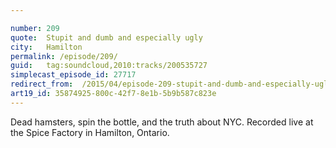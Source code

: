 ```yaml
---

number: 209
quote:  Stupit and dumb and especially ugly
city:   Hamilton
permalink: /episode/209/
guid:   tag:soundcloud,2010:tracks/200535727
simplecast_episode_id: 27717
redirect_from:  /2015/04/episode-209-stupit-and-dumb-and-especially-ugly-hamilton/
art19_id: 35874925-800c-42f7-8e1b-5b9b587c823e
---
```


Dead hamsters, spin the bottle, and the truth about NYC. Recorded live at the Spice Factory in Hamilton, Ontario.

